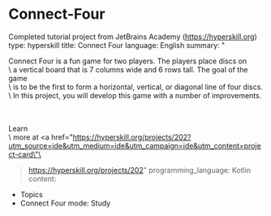 # Connect-Four
Completed tutorial project from JetBrains Academy (https://hyperskill.org)
type: hyperskill
title: Connect Four
language: English
summary: "<p>Connect Four is a fun game for two players. The players place discs on\
  \ a vertical board that is 7 columns wide and 6 rows tall. The goal of the game\
  \ is to be the first to form a horizontal, vertical, or diagonal line of four discs.\
  \ In this project, you will develop this game with a number of improvements.</p><br/><br/>Learn\
  \ more at <a href=\"https://hyperskill.org/projects/202?utm_source=ide&utm_medium=ide&utm_campaign=ide&utm_content=project-card\"\
  >https://hyperskill.org/projects/202</a>"
programming_language: Kotlin
content:
- Topics
- Connect Four
mode: Study

